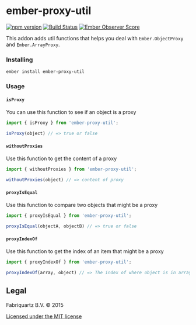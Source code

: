 # ember-proxy-util
[![npm version](https://badge.fury.io/js/ember-proxy-util.svg)](http://badge.fury.io/js/ember-proxy-util)
[![Build Status](https://travis-ci.org/Fabriquartz/ember-proxy-util.svg?branch=master)](https://travis-ci.org/Fabriquartz/ember-proxy-util)
[![Ember Observer Score](http://emberobserver.com/badges/ember-proxy-util.svg)](http://emberobserver.com/addons/ember-proxy-util)

This addon adds util functions that helps you deal with `Ember.ObjectProxy` and `Ember.ArrayProxy`.

### Installing

```
ember install ember-proxy-util
```

### Usage

#### `isProxy`

You can use this function to see if an object is a proxy

```js
import { isProxy } from 'ember-proxy-util';

isProxy(object) // => true or false
```

#### `withoutProxies`

Use this function to get the content of a proxy

```js
import { withoutProxies } from 'ember-proxy-util';

withoutProxies(object) // => content of proxy
```

#### `proxyIsEqual`

Use this function to compare two objects that might be a proxy

```js
import { proxyIsEqual } from 'ember-proxy-util';

proxyIsEqual(objectA, objectB) // => true or false
```

#### `proxyIndexOf`

Use this function to get the index of an item that might be a proxy

```js
import { proxyIndexOf } from 'ember-proxy-util';

proxyIndexOf(array, object) // => The index of where object is in array or -1
```

## Legal

Fabriquartz B.V. &copy; 2015

[Licensed under the MIT license](http://www.opensource.org/licenses/mit-license.php)
